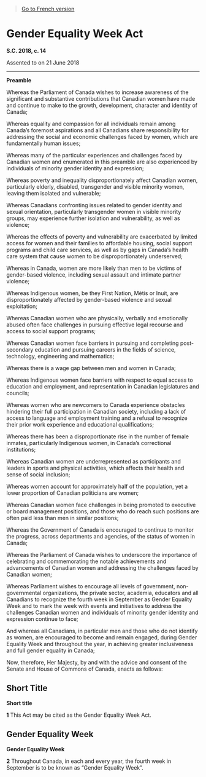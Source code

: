> [Go to French version](/fr/Lois/Lois%20du%20Canada/2018/ch.%2014.md)

# Gender Equality Week Act

**S.C. 2018, c. 14**


Assented to on 21 June 2018

----------




**Preamble**

Whereas the Parliament of Canada wishes to increase awareness of the significant and substantive contributions that Canadian women have made and continue to make to the growth, development, character and identity of Canada;

Whereas equality and compassion for all individuals remain among Canada’s foremost aspirations and all Canadians share responsibility for addressing the social and economic challenges faced by women, which are fundamentally human issues;

Whereas many of the particular experiences and challenges faced by Canadian women and enumerated in this preamble are also experienced by individuals of minority gender identity and expression;

Whereas poverty and inequality disproportionately affect Canadian women, particularly elderly, disabled, transgender and visible minority women, leaving them isolated and vulnerable;

Whereas Canadians confronting issues related to gender identity and sexual orientation, particularly transgender women in visible minority groups, may experience further isolation and vulnerability, as well as violence;

Whereas the effects of poverty and vulnerability are exacerbated by limited access for women and their families to affordable housing, social support programs and child care services, as well as by gaps in Canada’s health care system that cause women to be disproportionately underserved;

Whereas in Canada, women are more likely than men to be victims of gender-based violence, including sexual assault and intimate partner violence;

Whereas Indigenous women, be they First Nation, Métis or Inuit, are disproportionately affected by gender-based violence and sexual exploitation;

Whereas Canadian women who are physically, verbally and emotionally abused often face challenges in pursuing effective legal recourse and access to social support programs;

Whereas Canadian women face barriers in pursuing and completing post-secondary education and pursuing careers in the fields of science, technology, engineering and mathematics;

Whereas there is a wage gap between men and women in Canada;

Whereas Indigenous women face barriers with respect to equal access to education and employment, and representation in Canadian legislatures and councils;

Whereas women who are newcomers to Canada experience obstacles hindering their full participation in Canadian society, including a lack of access to language and employment training and a refusal to recognize their prior work experience and educational qualifications;

Whereas there has been a disproportionate rise in the number of female inmates, particularly Indigenous women, in Canada’s correctional institutions;

Whereas Canadian women are underrepresented as participants and leaders in sports and physical activities, which affects their health and sense of social inclusion;

Whereas women account for approximately half of the population, yet a lower proportion of Canadian politicians are women;

Whereas Canadian women face challenges in being promoted to executive or board management positions, and those who do reach such positions are often paid less than men in similar positions;

Whereas the Government of Canada is encouraged to continue to monitor the progress, across departments and agencies, of the status of women in Canada;

Whereas the Parliament of Canada wishes to underscore the importance of celebrating and commemorating the notable achievements and advancements of Canadian women and addressing the challenges faced by Canadian women;

Whereas Parliament wishes to encourage all levels of government, non-governmental organizations, the private sector, academia, educators and all Canadians to recognize the fourth week in September as Gender Equality Week and to mark the week with events and initiatives to address the challenges Canadian women and individuals of minority gender identity and expression continue to face;

And whereas all Canadians, in particular men and those who do not identify as women, are encouraged to become and remain engaged, during Gender Equality Week and throughout the year, in achieving greater inclusiveness and full gender equality in Canada;



Now, therefore, Her Majesty, by and with the advice and consent of the Senate and House of Commons of Canada, enacts as follows:






## Short Title



**Short title**

**1** This Act may be cited as the Gender Equality Week Act.




## Gender Equality Week



**Gender Equality Week**

**2** Throughout Canada, in each and every year, the fourth week in September is to be known as “Gender Equality Week”.


